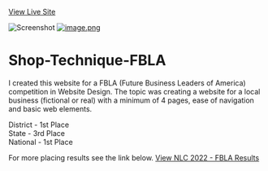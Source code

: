 <a href="https://shop-technique-fbla.pages.dev/">View Live Site</a>

![Screenshot](https://i.postimg.cc/3xWtMRKw/image.png)
[![image.png](https://i.postimg.cc/3xWtMRKw/image.png)](https://postimg.cc/DSkrL74V)

# Shop-Technique-FBLA
I created this website for a FBLA (Future Business Leaders of America) competition in Website Design. The topic was creating a website for a local business (fictional or real) with a minimum of 4 pages, ease of navigation and basic web elements.

District - 1st Place <br>
State - 3rd Place <br>
National - 1st Place

For more placing results see the link below.
<a href="https://fbla-nlc.org/wp-content/uploads/2022/07/FBLA-Complete-Winner-List.pdf#page=74">View NLC 2022 - FBLA Results</a>
